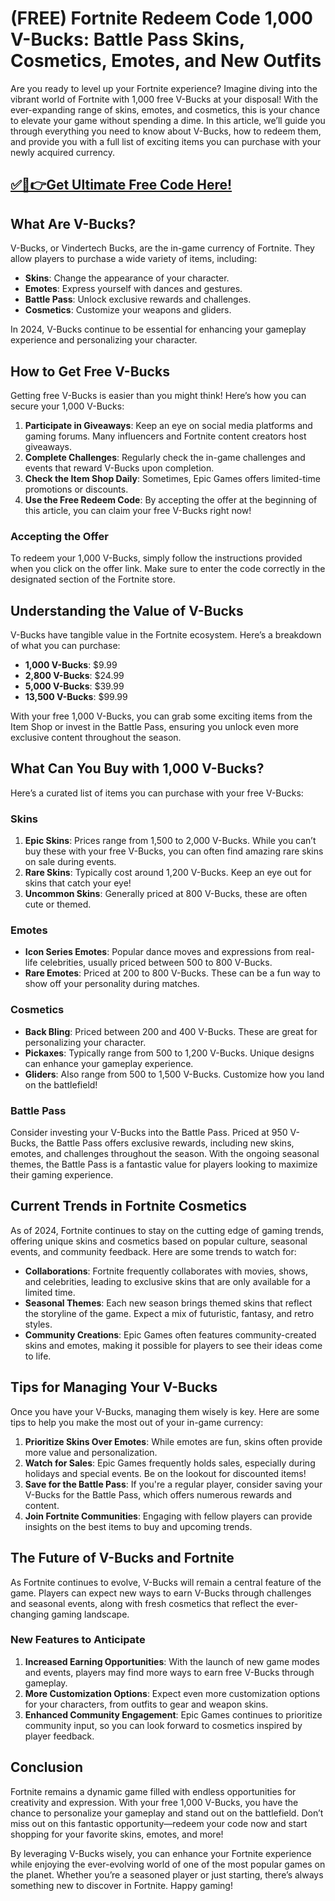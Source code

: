 # (FREE) Fortnite Redeem Code 1,000 V-Bucks: Battle Pass Skins, Cosmetics, Emotes, and New Outfits

Are you ready to level up your Fortnite experience? Imagine diving into the vibrant world of Fortnite with 1,000 free V-Bucks at your disposal! With the ever-expanding range of skins, emotes, and cosmetics, this is your chance to elevate your game without spending a dime. In this article, we’ll guide you through everything you need to know about V-Bucks, how to redeem them, and provide you with a full list of exciting items you can purchase with your newly acquired currency.

## [✅🔴👉Get Ultimate Free Code Here!](https://mrlyons.online/giftcards/)

## What Are V-Bucks?

V-Bucks, or Vindertech Bucks, are the in-game currency of Fortnite. They allow players to purchase a wide variety of items, including:

- **Skins**: Change the appearance of your character.
- **Emotes**: Express yourself with dances and gestures.
- **Battle Pass**: Unlock exclusive rewards and challenges.
- **Cosmetics**: Customize your weapons and gliders.

In 2024, V-Bucks continue to be essential for enhancing your gameplay experience and personalizing your character.

## How to Get Free V-Bucks

Getting free V-Bucks is easier than you might think! Here’s how you can secure your 1,000 V-Bucks:

1. **Participate in Giveaways**: Keep an eye on social media platforms and gaming forums. Many influencers and Fortnite content creators host giveaways.
2. **Complete Challenges**: Regularly check the in-game challenges and events that reward V-Bucks upon completion.
3. **Check the Item Shop Daily**: Sometimes, Epic Games offers limited-time promotions or discounts.
4. **Use the Free Redeem Code**: By accepting the offer at the beginning of this article, you can claim your free V-Bucks right now!

### Accepting the Offer

To redeem your 1,000 V-Bucks, simply follow the instructions provided when you click on the offer link. Make sure to enter the code correctly in the designated section of the Fortnite store.

## Understanding the Value of V-Bucks

V-Bucks have tangible value in the Fortnite ecosystem. Here’s a breakdown of what you can purchase:

- **1,000 V-Bucks**: $9.99
- **2,800 V-Bucks**: $24.99
- **5,000 V-Bucks**: $39.99
- **13,500 V-Bucks**: $99.99

With your free 1,000 V-Bucks, you can grab some exciting items from the Item Shop or invest in the Battle Pass, ensuring you unlock even more exclusive content throughout the season.

## What Can You Buy with 1,000 V-Bucks?

Here’s a curated list of items you can purchase with your free V-Bucks:

### Skins

1. **Epic Skins**: Prices range from 1,500 to 2,000 V-Bucks. While you can’t buy these with your free V-Bucks, you can often find amazing rare skins on sale during events.
2. **Rare Skins**: Typically cost around 1,200 V-Bucks. Keep an eye out for skins that catch your eye!
3. **Uncommon Skins**: Generally priced at 800 V-Bucks, these are often cute or themed.

### Emotes

- **Icon Series Emotes**: Popular dance moves and expressions from real-life celebrities, usually priced between 500 to 800 V-Bucks.
- **Rare Emotes**: Priced at 200 to 800 V-Bucks. These can be a fun way to show off your personality during matches.

### Cosmetics

- **Back Bling**: Priced between 200 and 400 V-Bucks. These are great for personalizing your character.
- **Pickaxes**: Typically range from 500 to 1,200 V-Bucks. Unique designs can enhance your gameplay experience.
- **Gliders**: Also range from 500 to 1,500 V-Bucks. Customize how you land on the battlefield!

### Battle Pass

Consider investing your V-Bucks into the Battle Pass. Priced at 950 V-Bucks, the Battle Pass offers exclusive rewards, including new skins, emotes, and challenges throughout the season. With the ongoing seasonal themes, the Battle Pass is a fantastic value for players looking to maximize their gaming experience.

## Current Trends in Fortnite Cosmetics

As of 2024, Fortnite continues to stay on the cutting edge of gaming trends, offering unique skins and cosmetics based on popular culture, seasonal events, and community feedback. Here are some trends to watch for:

- **Collaborations**: Fortnite frequently collaborates with movies, shows, and celebrities, leading to exclusive skins that are only available for a limited time.
- **Seasonal Themes**: Each new season brings themed skins that reflect the storyline of the game. Expect a mix of futuristic, fantasy, and retro styles.
- **Community Creations**: Epic Games often features community-created skins and emotes, making it possible for players to see their ideas come to life.

## Tips for Managing Your V-Bucks

Once you have your V-Bucks, managing them wisely is key. Here are some tips to help you make the most out of your in-game currency:

1. **Prioritize Skins Over Emotes**: While emotes are fun, skins often provide more value and personalization. 
2. **Watch for Sales**: Epic Games frequently holds sales, especially during holidays and special events. Be on the lookout for discounted items!
3. **Save for the Battle Pass**: If you're a regular player, consider saving your V-Bucks for the Battle Pass, which offers numerous rewards and content.
4. **Join Fortnite Communities**: Engaging with fellow players can provide insights on the best items to buy and upcoming trends.

## The Future of V-Bucks and Fortnite

As Fortnite continues to evolve, V-Bucks will remain a central feature of the game. Players can expect new ways to earn V-Bucks through challenges and seasonal events, along with fresh cosmetics that reflect the ever-changing gaming landscape. 

### New Features to Anticipate

1. **Increased Earning Opportunities**: With the launch of new game modes and events, players may find more ways to earn free V-Bucks through gameplay.
2. **More Customization Options**: Expect even more customization options for your characters, from outfits to gear and weapon skins.
3. **Enhanced Community Engagement**: Epic Games continues to prioritize community input, so you can look forward to cosmetics inspired by player feedback.

## Conclusion

Fortnite remains a dynamic game filled with endless opportunities for creativity and expression. With your free 1,000 V-Bucks, you have the chance to personalize your gameplay and stand out on the battlefield. Don’t miss out on this fantastic opportunity—redeem your code now and start shopping for your favorite skins, emotes, and more!

By leveraging V-Bucks wisely, you can enhance your Fortnite experience while enjoying the ever-evolving world of one of the most popular games on the planet. Whether you’re a seasoned player or just starting, there’s always something new to discover in Fortnite. Happy gaming!
